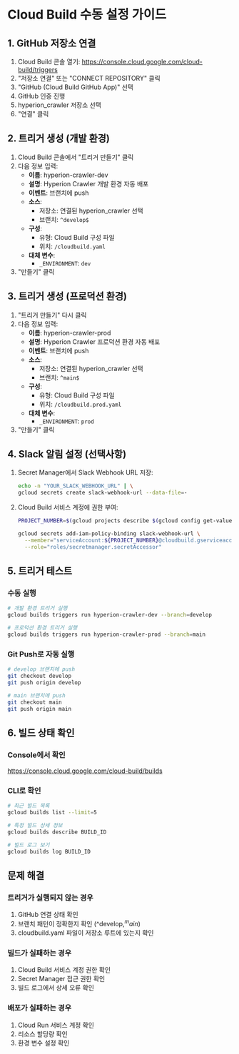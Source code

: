 # Cloud Build 수동 설정 가이드

## 1. GitHub 저장소 연결

1. Cloud Build 콘솔 열기: https://console.cloud.google.com/cloud-build/triggers
2. "저장소 연결" 또는 "CONNECT REPOSITORY" 클릭
3. "GitHub (Cloud Build GitHub App)" 선택
4. GitHub 인증 진행
5. hyperion_crawler 저장소 선택
6. "연결" 클릭

## 2. 트리거 생성 (개발 환경)

1. Cloud Build 콘솔에서 "트리거 만들기" 클릭
2. 다음 정보 입력:
   - **이름**: hyperion-crawler-dev
   - **설명**: Hyperion Crawler 개발 환경 자동 배포
   - **이벤트**: 브랜치에 push
   - **소스**: 
     - 저장소: 연결된 hyperion_crawler 선택
     - 브랜치: `^develop$`
   - **구성**:
     - 유형: Cloud Build 구성 파일
     - 위치: `/cloudbuild.yaml`
   - **대체 변수**:
     - `_ENVIRONMENT`: `dev`
3. "만들기" 클릭

## 3. 트리거 생성 (프로덕션 환경)

1. "트리거 만들기" 다시 클릭
2. 다음 정보 입력:
   - **이름**: hyperion-crawler-prod
   - **설명**: Hyperion Crawler 프로덕션 환경 자동 배포
   - **이벤트**: 브랜치에 push
   - **소스**: 
     - 저장소: 연결된 hyperion_crawler 선택
     - 브랜치: `^main$`
   - **구성**:
     - 유형: Cloud Build 구성 파일
     - 위치: `/cloudbuild.prod.yaml`
   - **대체 변수**:
     - `_ENVIRONMENT`: `prod`
3. "만들기" 클릭

## 4. Slack 알림 설정 (선택사항)

1. Secret Manager에서 Slack Webhook URL 저장:
   ```bash
   echo -n "YOUR_SLACK_WEBHOOK_URL" | \
   gcloud secrets create slack-webhook-url --data-file=-
   ```

2. Cloud Build 서비스 계정에 권한 부여:
   ```bash
   PROJECT_NUMBER=$(gcloud projects describe $(gcloud config get-value project) --format='value(projectNumber)')
   
   gcloud secrets add-iam-policy-binding slack-webhook-url \
     --member="serviceAccount:${PROJECT_NUMBER}@cloudbuild.gserviceaccount.com" \
     --role="roles/secretmanager.secretAccessor"
   ```

## 5. 트리거 테스트

### 수동 실행
```bash
# 개발 환경 트리거 실행
gcloud builds triggers run hyperion-crawler-dev --branch=develop

# 프로덕션 환경 트리거 실행
gcloud builds triggers run hyperion-crawler-prod --branch=main
```

### Git Push로 자동 실행
```bash
# develop 브랜치에 push
git checkout develop
git push origin develop

# main 브랜치에 push
git checkout main
git push origin main
```

## 6. 빌드 상태 확인

### Console에서 확인
https://console.cloud.google.com/cloud-build/builds

### CLI로 확인
```bash
# 최근 빌드 목록
gcloud builds list --limit=5

# 특정 빌드 상세 정보
gcloud builds describe BUILD_ID

# 빌드 로그 보기
gcloud builds log BUILD_ID
```

## 문제 해결

### 트리거가 실행되지 않는 경우
1. GitHub 연결 상태 확인
2. 브랜치 패턴이 정확한지 확인 (^develop$, ^main$)
3. cloudbuild.yaml 파일이 저장소 루트에 있는지 확인

### 빌드가 실패하는 경우
1. Cloud Build 서비스 계정 권한 확인
2. Secret Manager 접근 권한 확인
3. 빌드 로그에서 상세 오류 확인

### 배포가 실패하는 경우
1. Cloud Run 서비스 계정 확인
2. 리소스 할당량 확인
3. 환경 변수 설정 확인